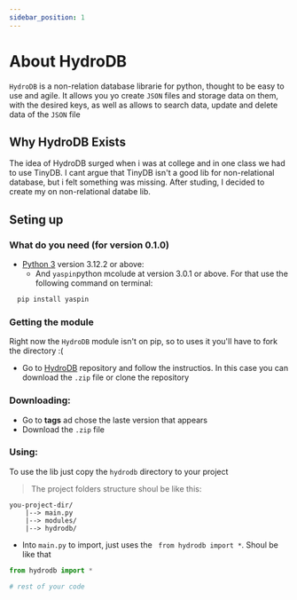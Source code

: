 ```yaml
---
sidebar_position: 1
---
```


# About HydroDB

`HydroDB` is a non-relation database librarie for python, thought to be easy to use and agile. It allows you yo create `JSON` files and storage data on them, with the desired keys, as well as allows to search data, update and delete data of the `JSON` file

## Why HydroDB Exists

The idea of HydroDB surged when i was at college and in one class we had to use TinyDB. I cant argue that TinyDB isn't a good lib for non-relational database, but i felt something was missing. 
After studing, I decided to create my on non-relational databe lib.

## Seting up 

### What do you need (for version 0.1.0)

- [Python 3](https://www.python.org/downloads/) version 3.12.2 or above:
  - And `yaspin`python mcolude at version 3.0.1 or above. For that use the following command on terminal:

```bash
  pip install yaspin
```

### Getting the module

Right now the `HydroDB` module isn't on pip, so to uses it you'll have to fork the directory :(

- Go to [HydroDB](https://github.com/CaioTeixeiraDePaula/HydroDB) repository and follow the instructios. In this case you can download the `.zip` file or clone the repository

### Downloading:

- Go to **tags** ad chose the laste version that appears
- Download the `.zip` file

### Using:

To use the lib just copy the `hydrodb` directory to your project
> The project folders structure shoul be like this:

    you-project-dir/
        |--> main.py
        |--> modules/
        |--> hydrodb/

- Into `main.py` to import, just uses the ``` from hydrodb import *```. Shoul be like that
```python
from hydrodb import *

# rest of your code

```